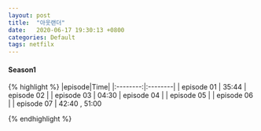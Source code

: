 ```yaml
---
layout: post
title:  "아웃랜더"
date:   2020-06-17 19:30:13 +0800
categories: Default
tags: netfilx
---
```



#### Season1

{% highlight %}
|episode|Time| 
|:--------:|:--------|
| episode 01 | 35:44 
| episode 02 | 
| episode 03 | 04:30
| episode 04 | 
| episode 05 | 
| episode 06 | 
| episode 07 | 42:40 , 51:00

{% endhighlight %}
